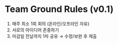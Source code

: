 # Team Ground Rules (v0.1)

1. 매주 최소 1회 회의 (온라인/오프라인 자유)
2. 서로의 아이디어 존중하기
3. 마감일 전날까지 1차 공유 → 수정/보완 후 제출
